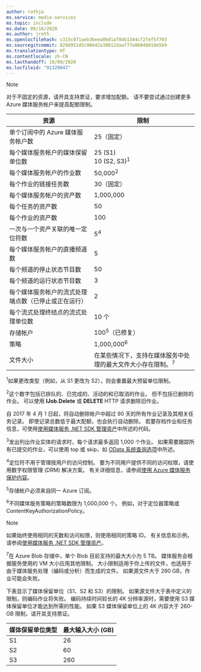```yaml
---
author: rothja
ms.service: media-services
ms.topic: include
ms.date: 09/16/2020
ms.author: jroth
ms.openlocfilehash: c315c071aeb36eea0bd1af84b1344cf2fef5f703
ms.sourcegitcommit: 829d951d5c90442a38012daaf77e86046018e5b9
ms.translationtype: HT
ms.contentlocale: zh-CN
ms.lasthandoff: 10/09/2020
ms.locfileid: "91329647"
---
```

>[!NOTE]
>对于不固定的资源，请开具支持票证，要求增加配额。 请不要尝试通过创建更多 Azure 媒体服务帐户来提高配额限制。

| 资源 | 限制 | 
| --- | --- | 
| 单个订阅中的 Azure 媒体服务帐户数 | 25（固定） |
| 每个媒体服务帐户的媒体保留单位数 |25 (S1)<br/>10 (S2, S3)<sup>1</sup> | 
| 每个媒体服务帐户的作业数 | 50,000<sup>2</sup> |
| 每个作业的链接任务数 | 30（固定） |
| 每个媒体服务帐户的资产数 | 1,000,000|
| 每个任务的资产数 | 50 |
| 每个作业的资产数 | 100 |
| 一次与一个资产关联的唯一定位符数 | 5<sup>4</sup> |
| 每个媒体服务帐户的直播频道数 |5|
| 每个频道的停止状态节目数 |50|
| 每个频道的运行状态节目数 |3|
| 每个媒体服务帐户的流式处理端点数（已停止或正在运行）|2|
| 每个流式处理终结点的流式处理单位数 |10 个 |
| 存储帐户 | 100<sup>5</sup>（已修复） |
| 策略 | 1,000,000<sup>6</sup> |
| 文件大小| 在某些情况下，支持在媒体服务中处理的最大文件大小存在限制。<sup>7</sup> |

<sup>1</sup>如果更改类型（例如，从 S1 更改为 S2），则会重置最大预留单位限制。

<sup>2</sup>这个数字包括已排队的、已完成的、活动的和已取消的作业。 但不包括已删除的作业。 可以使用 **IJob.Delete** 或 **DELETE** HTTP 请求删除旧作业。

自 2017 年 4 月 1 日起，将自动删除帐户中超过 90 天的所有作业记录及其相关任务记录。 即使记录总数低于最大配额，也会执行自动删除。 若要存档作业和任务信息，可使用[使用媒体服务 .NET SDK 管理资产](../articles/media-services/previous/media-services-dotnet-manage-entities.md)中所述的代码。

<sup>3</sup>发出列出作业实体的请求时，每个请求最多返回 1,000 个作业。 如果需要跟踪所有已提交的作业，可以使用 top 或 skip，如 [OData 系统查询选项](/previous-versions/dynamicscrm-2015/developers-guide/gg309461(v=crm.7))中所述。

<sup>4</sup>定位符不用于管理按用户的访问控制。 要为不同用户提供不同的访问权限，请使用数字权限管理 (DRM) 解决方案。 有关详细信息，请参阅[使用 Azure 媒体服务保护内容](../articles/media-services/previous/media-services-content-protection-overview.md)。

<sup>5</sup>存储帐户必须来自同一 Azure 订阅。

<sup>6</sup>不同媒体服务策略的策略数限为 1,000,000 个。 例如，对于定位器策略或 ContentKeyAuthorizationPolicy。 

>[!NOTE]
> 如果始终使用相同的天数和访问权限，则使用相同的策略 ID。 有关信息和示例，请参阅[使用媒体服务 .NET SDK 管理资产](../articles/media-services/previous/media-services-dotnet-manage-entities.md#limit-access-policies)。

<sup>7</sup>在 Azure Blob 存储中，单个 Blob 目前支持的最大大小为 5 TB。 媒体服务会根据服务使用的 VM 大小应用其他限制。 大小限制适用于你上传的文件，也适用于由于媒体服务处理（编码或分析）而生成的文件。 如果源文件大于 260 GB，作业可能会失败。 

下表显示了媒体保留单位（S1、S2 和 S3）的限制。 如果源文件大于表中定义的限制，则编码作业将失败。 编码持续时间较长的 4K 分辨率源时，需要使用 S3 媒体保留单位才能达到所需的性能。 如果 S3 媒体保留单位上的 4K 内容大于 260-GB 限制，请开具支持票证。

|媒体保留单位类型    |最大输入大小 (GB)|
|---|---|
|S1 |    26|
|S2    | 60|
|S3    |260|
